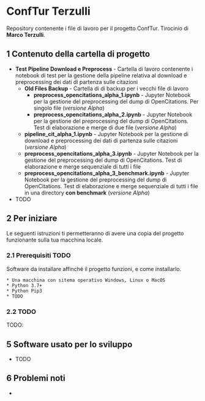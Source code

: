 # ConfTur Terzulli
Repository contenente i file di lavoro per il progetto ConfTur. Tirocinio di **Marco Terzulli**.

## 1 Contenuto della cartella di progetto
 * **Test Pipeline Download e Preprocess** - Cartella di lavoro contenente i notebook di test per la gestione della pipeline relativa al download e preprocessing dei dati di partenza sulle citazioni
	* **Old Files Backup** - Cartella di di backup per i vecchi file di lavoro
		*  **preprocess_opencitations_alpha_1.ipynb** - Jupyter Notebook per la gestione del preprocessing del dump di OpenCitations. Per singolo file (*versione Alpha*)
		*  **preprocess_opencitations_alpha_2.ipynb** - Jupyter Notebook per la gestione del preprocessing del dump di OpenCitations. Test di elaborazione e merge di due file (*versione Alpha*)
	*  **pipeline_cit_alpha_1.ipynb** - Jupyter Notebook per la gestione di download e preprocessing dei dati di partenza sulle citazioni (*versione Alpha*)
	*  **preprocess_opencitations_alpha_3.ipynb** - Jupyter Notebook per la gestione del preprocessing del dump di OpenCitations. Test di elaborazione e merge sequenziale di tutti i file 
	*  **preprocess_opencitations_alpha_3_benchmark.ipynb** - Jupyter Notebook per la gestione del preprocessing del dump di OpenCitations. Test di elaborazione e merge sequenziale di tutti i file in una directory **con benchmark** (*versione Alpha*)
 * TODO
 
 
## 2 Per iniziare

Le seguenti istruzioni ti permetteranno di avere una copia del progetto funzionante sulla tua macchina locale.

### 2.1 Prerequisiti TODO

Software da installare affinché il progetto funzioni, e come installarlo.

```
* Una macchina con sitema operativo Windows, Linux o MacOS
* Python 3.7+
* Python Pip3
* TODO
```

### 2.2 TODO

TODO: <br />



## 5 Software usato per lo sviluppo
* TODO

## 6 Problemi noti

* 
